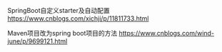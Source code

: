 SpringBoot自定义starter及自动配置
https://www.cnblogs.com/xichji/p/11811733.html

Maven项目改为spring boot项目的方法
https://www.cnblogs.com/wind-june/p/9699121.html